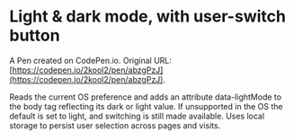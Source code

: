 # Light & dark mode, with user-switch button

A Pen created on CodePen.io. Original URL: [https://codepen.io/2kool2/pen/abzgPzJ](https://codepen.io/2kool2/pen/abzgPzJ).

Reads the current OS preference and adds an attribute data-lightMode to the body tag reflecting its dark or light value. 
If unsupported in the OS the default is set to light, and switching is still made available. 
Uses local storage to persist user selection across pages and visits.
